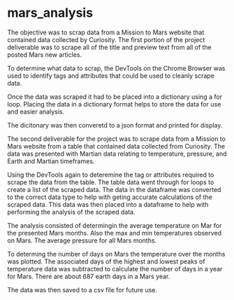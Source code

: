 # mars_analysis
The objective was to scrap data from a Mission to Mars website that contained data collected by Curiosity. The first portion of the project deliverable was to scrape all of the title and preview text from all of the posted Mars new articles.

To determine what data to scrap, the DevTools on the Chrome Browser was used to identify tags and attributes that could be used to cleanly scrape data. 

Once the data was scraped it had to be placed into a dictionary using a for loop. Placing the data in a dictionary format helps to store the data for use and easier analysis.

The dicitonary was then converetd to a json format and printed for display.

The second deliverable for the project was to scrape data from a Mission to Mars website from a table that contained data collected from Curiosity. The data was presented with Martian data relating to temperature, pressure, and Earth and Martian timeframes.

Using the DevTools again to deteremine the tag or attributes required to scrape the data from the table. The table data went through for loops to create a list of the scraped data. The data in the dataframe was converted to the correct data type to help with geting accurate calculations of the scraped data. This data was then placed into a dataframe to help with performing the analysis of the scraped data.

The analysis consisted of determingin the average temperature on Mar for the presented Mars months. Also the max and min temperatures observed on Mars. The average pressure for all Mars months.

To determing the number of days on Mars the temperature over the months was plotted. The associated days of the highest and lowest peaks of temperature data was subtracted to calculate the number of days in a year for Mars. There are about 687 earth days in a Mars year.

The data was then saved to a csv file for future use.

